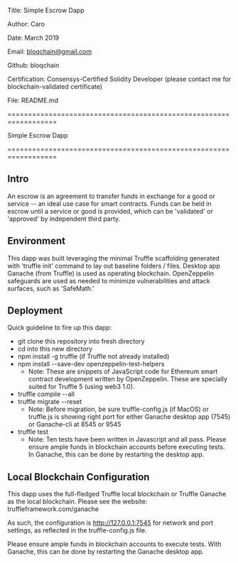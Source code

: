 
Title:  Simple Escrow Dapp

Author: Caro

Date:   March 2019

Email:  bloqchain@gmail.com

Github: bloqchain

Certification:  Consensys-Certified Solidity Developer (please contact me for blockchain-validated certificate)

File:   README.md


==================================================================
	
 Simple Escrow Dapp

==================================================================


## Intro ##

An escrow is an agreement to transfer funds in exchange for a good or service -- an ideal use case for smart contracts. Funds can be held in escrow until a service or good is provided, which can be 'validated' or 'approved' by independent third party.


## Environment ##

This dapp was built leveraging the minimal Truffle scaffolding generated with 'truffle init' command to lay out baseline folders / files.  Desktop app Ganache (from Truffle) is used as operating blockchain.  OpenZeppelin safeguards are used as needed to minimize vulnerabilities and attack surfaces, such as 'SafeMath.'


## Deployment ##

Quick guideline to fire up this dapp:

  * git clone this repository into fresh directory
  * cd into this new directory	
  * npm install -g truffle 	(if Truffle not already installed)
  * npm install --save-dev openzeppelin-test-helpers
    - Note:  These are snippets of JavaScript code for Ethereum smart contract 
      development written by OpenZeppelin.  These are specially suited for Truffle 5 
      (using web3 1.0). 
  * truffle compile --all
  * truffle migrate --reset
    - Note: Before migration, be sure truffle-config.js (if MacOS) 
      or truffle.js is showing right port for either Ganache desktop 
      app (7545) or Ganache-cli at 8545 or 9545
  * truffle test
    - Note:  Ten tests have been written in Javascript and all pass.  Please ensure
      ample funds in blockchain accounts before executing tests.  In Ganache, this can 
      be done by restarting the desktop app.


## Local Blockchain Configuration ##

This dapp uses the full-fledged Truffle local blockchain or Truffle Ganache as the local blockchain.  Please see the website:  truffleframework.com/ganache

As such, the configuration is http://127.0.0.1:7545 for network and port settings, as reflected in the truffle-config.js file.

Please ensure ample funds in blockchain accounts to execute tests.  With Ganache, this can be done by restarting the Ganache desktop app.



